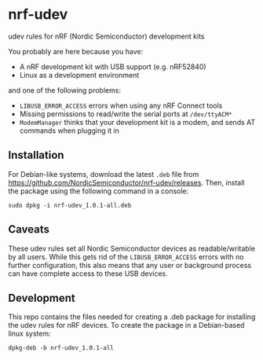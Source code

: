 # nrf-udev

udev rules for nRF (Nordic Semiconductor) development kits


You probably are here because you have:

- A nRF development kit with USB support (e.g. nRF52840)
- Linux as a development environment

and one of the following problems:

- `LIBUSB_ERROR_ACCESS` errors when using any nRF Connect tools
- Missing permissions to read/write the serial ports at `/dev/ttyACM*`
- `ModemManager` thinks that your development kit is a modem, and sends AT commands when plugging it in


## Installation

For Debian-like systems, download the latest `.deb` file from https://github.com/NordicSemiconductor/nrf-udev/releases. Then, install the package using the following command in a console:

```
sudo dpkg -i nrf-udev_1.0.1-all.deb
```

## Caveats

These udev rules set all Nordic Semiconductor devices as readable/writable by all users. While this gets rid of the `LIBUSB_ERROR_ACCESS` errors with no further configuration, this also means that any user or background process can have complete access to these USB devices.


## Development

This repo contains the files needed for creating a .deb package for installing the udev rules for nRF devices. To create the package in a Debian-based linux system:

```
dpkg-deb -b nrf-udev_1.0.1-all
```
